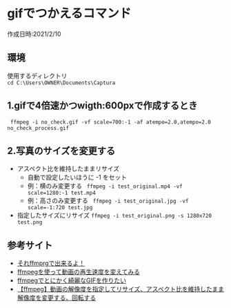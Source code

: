 # gifでつかえるコマンド
作成日時:2021/2/10

## 環境
使用するディレクトリ   
`cd C:\Users\OWNER\Documents\Captura`

## 1.gifで4倍速かつwigth:600pxで作成するとき
` ffmpeg -i no_check.gif -vf scale=700:-1 -af atempo=2.0,atempo=2.0 no_check_process.gif`

## 2.写真のサイズを変更する
* アスペクト比を維持したままリサイズ
  * 自動で設定したいほうに -1 をセット
  * 例：横のみ変更する
` ffmpeg -i test_original.mp4 -vf scale=1280:-1 test.mp4`
  * 例：高さのみ変更する
  ` ffmpeg -i test_original.jpg -vf scale=-1:720 test.jpg`
* 指定したサイズにリサイズ
`ffmpeg -i test_original.png -s 1280x720 test.png`

## 参考サイト
- [それffmprgで出来るよ！](https://qiita.com/cha84rakanal/items/e84fe4eb6fbe2ae13fd8#)
- [ffmpegを使って動画の再生速度を変えてみる](http://fftest33.blog.fc2.com/blog-entry-36.html)
- [ffmpegでとにかく綺麗なGIFを作りたい](https://qiita.com/yusuga/items/ba7b5c2cac3f2928f040)
- [【ffmpeg】動画の解像度を指定してリサイズ、アスペクト比を維持したまま解像度を変更する、回転する](https://qiita.com/riversun/items/d09d8e596a20ec1798f3)
